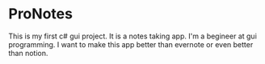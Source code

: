 # ProNotes
This is my first c# gui project.
It is a notes taking app.
I'm a begineer at gui programming. 
I want to make this app better than evernote or even better than notion.
